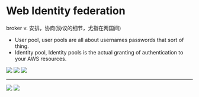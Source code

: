 # Web Identity federation

broker  v.	安排，协商(协议的细节，尤指在两国间)
- User pool, user pools are all about usernames passwords that sort of thing.
- Identity pool, Identity pools is the actual granting of authentication to your AWS resources.


![](https://i.loli.net/2019/06/19/5d099e56cf95b67637.png)
![](https://i.loli.net/2019/06/19/5d099e5678fdd27415.png)
![](https://i.loli.net/2019/06/19/5d099e56afe1233054.png)

-----

![](https://i.loli.net/2019/06/19/5d099e572974e66914.png)
![](https://i.loli.net/2019/06/19/5d099e56f2c7370455.png)
